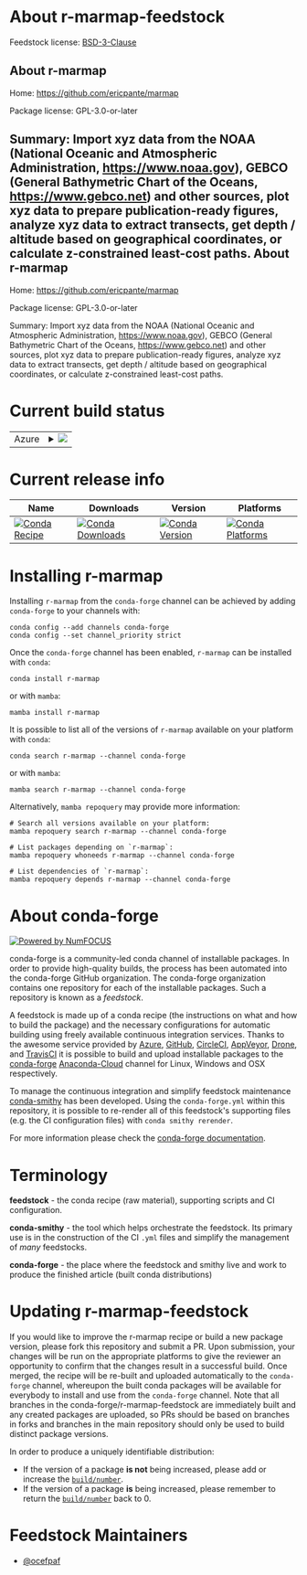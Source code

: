 About r-marmap-feedstock
========================

Feedstock license: [BSD-3-Clause](https://github.com/conda-forge/r-marmap-feedstock/blob/main/LICENSE.txt)

About r-marmap
--------------

Home: https://github.com/ericpante/marmap

Package license: GPL-3.0-or-later

Summary: Import xyz data from the NOAA (National Oceanic and Atmospheric Administration, <https://www.noaa.gov>), GEBCO (General Bathymetric Chart of the Oceans, <https://www.gebco.net>) and other sources, plot xyz data to prepare publication-ready figures, analyze xyz data to extract transects, get depth / altitude based on geographical coordinates, or calculate z-constrained least-cost paths.
About r-marmap
--------------

Home: https://github.com/ericpante/marmap

Package license: GPL-3.0-or-later

Summary: Import xyz data from the NOAA (National Oceanic and Atmospheric Administration, <https://www.noaa.gov>), GEBCO (General Bathymetric Chart of the Oceans, <https://www.gebco.net>) and other sources, plot xyz data to prepare publication-ready figures, analyze xyz data to extract transects, get depth / altitude based on geographical coordinates, or calculate z-constrained least-cost paths.

Current build status
====================


<table>
    
  <tr>
    <td>Azure</td>
    <td>
      <details>
        <summary>
          <a href="https://dev.azure.com/conda-forge/feedstock-builds/_build/latest?definitionId=13531&branchName=main">
            <img src="https://dev.azure.com/conda-forge/feedstock-builds/_apis/build/status/r-marmap-feedstock?branchName=main">
          </a>
        </summary>
        <table>
          <thead><tr><th>Variant</th><th>Status</th></tr></thead>
          <tbody><tr>
              <td>linux_64_r_base4.1</td>
              <td>
                <a href="https://dev.azure.com/conda-forge/feedstock-builds/_build/latest?definitionId=13531&branchName=main">
                  <img src="https://dev.azure.com/conda-forge/feedstock-builds/_apis/build/status/r-marmap-feedstock?branchName=main&jobName=linux&configuration=linux%20linux_64_r_base4.1" alt="variant">
                </a>
              </td>
            </tr><tr>
              <td>linux_64_r_base4.2</td>
              <td>
                <a href="https://dev.azure.com/conda-forge/feedstock-builds/_build/latest?definitionId=13531&branchName=main">
                  <img src="https://dev.azure.com/conda-forge/feedstock-builds/_apis/build/status/r-marmap-feedstock?branchName=main&jobName=linux&configuration=linux%20linux_64_r_base4.2" alt="variant">
                </a>
              </td>
            </tr><tr>
              <td>osx_64_r_base4.1</td>
              <td>
                <a href="https://dev.azure.com/conda-forge/feedstock-builds/_build/latest?definitionId=13531&branchName=main">
                  <img src="https://dev.azure.com/conda-forge/feedstock-builds/_apis/build/status/r-marmap-feedstock?branchName=main&jobName=osx&configuration=osx%20osx_64_r_base4.1" alt="variant">
                </a>
              </td>
            </tr><tr>
              <td>osx_64_r_base4.2</td>
              <td>
                <a href="https://dev.azure.com/conda-forge/feedstock-builds/_build/latest?definitionId=13531&branchName=main">
                  <img src="https://dev.azure.com/conda-forge/feedstock-builds/_apis/build/status/r-marmap-feedstock?branchName=main&jobName=osx&configuration=osx%20osx_64_r_base4.2" alt="variant">
                </a>
              </td>
            </tr><tr>
              <td>win_64</td>
              <td>
                <a href="https://dev.azure.com/conda-forge/feedstock-builds/_build/latest?definitionId=13531&branchName=main">
                  <img src="https://dev.azure.com/conda-forge/feedstock-builds/_apis/build/status/r-marmap-feedstock?branchName=main&jobName=win&configuration=win%20win_64_" alt="variant">
                </a>
              </td>
            </tr>
          </tbody>
        </table>
      </details>
    </td>
  </tr>
</table>

Current release info
====================

| Name | Downloads | Version | Platforms |
| --- | --- | --- | --- |
| [![Conda Recipe](https://img.shields.io/badge/recipe-r--marmap-green.svg)](https://anaconda.org/conda-forge/r-marmap) | [![Conda Downloads](https://img.shields.io/conda/dn/conda-forge/r-marmap.svg)](https://anaconda.org/conda-forge/r-marmap) | [![Conda Version](https://img.shields.io/conda/vn/conda-forge/r-marmap.svg)](https://anaconda.org/conda-forge/r-marmap) | [![Conda Platforms](https://img.shields.io/conda/pn/conda-forge/r-marmap.svg)](https://anaconda.org/conda-forge/r-marmap) |

Installing r-marmap
===================

Installing `r-marmap` from the `conda-forge` channel can be achieved by adding `conda-forge` to your channels with:

```
conda config --add channels conda-forge
conda config --set channel_priority strict
```

Once the `conda-forge` channel has been enabled, `r-marmap` can be installed with `conda`:

```
conda install r-marmap
```

or with `mamba`:

```
mamba install r-marmap
```

It is possible to list all of the versions of `r-marmap` available on your platform with `conda`:

```
conda search r-marmap --channel conda-forge
```

or with `mamba`:

```
mamba search r-marmap --channel conda-forge
```

Alternatively, `mamba repoquery` may provide more information:

```
# Search all versions available on your platform:
mamba repoquery search r-marmap --channel conda-forge

# List packages depending on `r-marmap`:
mamba repoquery whoneeds r-marmap --channel conda-forge

# List dependencies of `r-marmap`:
mamba repoquery depends r-marmap --channel conda-forge
```


About conda-forge
=================

[![Powered by
NumFOCUS](https://img.shields.io/badge/powered%20by-NumFOCUS-orange.svg?style=flat&colorA=E1523D&colorB=007D8A)](https://numfocus.org)

conda-forge is a community-led conda channel of installable packages.
In order to provide high-quality builds, the process has been automated into the
conda-forge GitHub organization. The conda-forge organization contains one repository
for each of the installable packages. Such a repository is known as a *feedstock*.

A feedstock is made up of a conda recipe (the instructions on what and how to build
the package) and the necessary configurations for automatic building using freely
available continuous integration services. Thanks to the awesome service provided by
[Azure](https://azure.microsoft.com/en-us/services/devops/), [GitHub](https://github.com/),
[CircleCI](https://circleci.com/), [AppVeyor](https://www.appveyor.com/),
[Drone](https://cloud.drone.io/welcome), and [TravisCI](https://travis-ci.com/)
it is possible to build and upload installable packages to the
[conda-forge](https://anaconda.org/conda-forge) [Anaconda-Cloud](https://anaconda.org/)
channel for Linux, Windows and OSX respectively.

To manage the continuous integration and simplify feedstock maintenance
[conda-smithy](https://github.com/conda-forge/conda-smithy) has been developed.
Using the ``conda-forge.yml`` within this repository, it is possible to re-render all of
this feedstock's supporting files (e.g. the CI configuration files) with ``conda smithy rerender``.

For more information please check the [conda-forge documentation](https://conda-forge.org/docs/).

Terminology
===========

**feedstock** - the conda recipe (raw material), supporting scripts and CI configuration.

**conda-smithy** - the tool which helps orchestrate the feedstock.
                   Its primary use is in the construction of the CI ``.yml`` files
                   and simplify the management of *many* feedstocks.

**conda-forge** - the place where the feedstock and smithy live and work to
                  produce the finished article (built conda distributions)


Updating r-marmap-feedstock
===========================

If you would like to improve the r-marmap recipe or build a new
package version, please fork this repository and submit a PR. Upon submission,
your changes will be run on the appropriate platforms to give the reviewer an
opportunity to confirm that the changes result in a successful build. Once
merged, the recipe will be re-built and uploaded automatically to the
`conda-forge` channel, whereupon the built conda packages will be available for
everybody to install and use from the `conda-forge` channel.
Note that all branches in the conda-forge/r-marmap-feedstock are
immediately built and any created packages are uploaded, so PRs should be based
on branches in forks and branches in the main repository should only be used to
build distinct package versions.

In order to produce a uniquely identifiable distribution:
 * If the version of a package **is not** being increased, please add or increase
   the [``build/number``](https://docs.conda.io/projects/conda-build/en/latest/resources/define-metadata.html#build-number-and-string).
 * If the version of a package **is** being increased, please remember to return
   the [``build/number``](https://docs.conda.io/projects/conda-build/en/latest/resources/define-metadata.html#build-number-and-string)
   back to 0.

Feedstock Maintainers
=====================

* [@ocefpaf](https://github.com/ocefpaf/)

